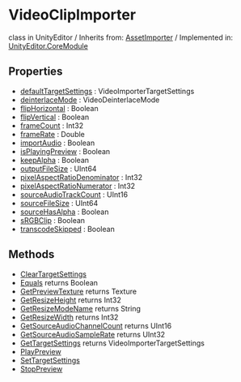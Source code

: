 # VideoClipImporter
class in UnityEditor
 / Inherits from: <a href="https://docs.unity3d.com/6000.2/Documentation/ScriptReference/AssetImporter.html">AssetImporter</a> / Implemented in: <a href="https://docs.unity3d.com/6000.2/Documentation/ScriptReference/UnityEditor.CoreModule.html">UnityEditor.CoreModule</a>

## Properties
- <a href="https://docs.unity3d.com/6000.2/Documentation/ScriptReference/VideoClipImporter-defaultTargetSettings.html">defaultTargetSettings</a> : VideoImporterTargetSettings
- <a href="https://docs.unity3d.com/6000.2/Documentation/ScriptReference/VideoClipImporter-deinterlaceMode.html">deinterlaceMode</a> : VideoDeinterlaceMode
- <a href="https://docs.unity3d.com/6000.2/Documentation/ScriptReference/VideoClipImporter-flipHorizontal.html">flipHorizontal</a> : Boolean
- <a href="https://docs.unity3d.com/6000.2/Documentation/ScriptReference/VideoClipImporter-flipVertical.html">flipVertical</a> : Boolean
- <a href="https://docs.unity3d.com/6000.2/Documentation/ScriptReference/VideoClipImporter-frameCount.html">frameCount</a> : Int32
- <a href="https://docs.unity3d.com/6000.2/Documentation/ScriptReference/VideoClipImporter-frameRate.html">frameRate</a> : Double
- <a href="https://docs.unity3d.com/6000.2/Documentation/ScriptReference/VideoClipImporter-importAudio.html">importAudio</a> : Boolean
- <a href="https://docs.unity3d.com/6000.2/Documentation/ScriptReference/VideoClipImporter-isPlayingPreview.html">isPlayingPreview</a> : Boolean
- <a href="https://docs.unity3d.com/6000.2/Documentation/ScriptReference/VideoClipImporter-keepAlpha.html">keepAlpha</a> : Boolean
- <a href="https://docs.unity3d.com/6000.2/Documentation/ScriptReference/VideoClipImporter-outputFileSize.html">outputFileSize</a> : UInt64
- <a href="https://docs.unity3d.com/6000.2/Documentation/ScriptReference/VideoClipImporter-pixelAspectRatioDenominator.html">pixelAspectRatioDenominator</a> : Int32
- <a href="https://docs.unity3d.com/6000.2/Documentation/ScriptReference/VideoClipImporter-pixelAspectRatioNumerator.html">pixelAspectRatioNumerator</a> : Int32
- <a href="https://docs.unity3d.com/6000.2/Documentation/ScriptReference/VideoClipImporter-sourceAudioTrackCount.html">sourceAudioTrackCount</a> : UInt16
- <a href="https://docs.unity3d.com/6000.2/Documentation/ScriptReference/VideoClipImporter-sourceFileSize.html">sourceFileSize</a> : UInt64
- <a href="https://docs.unity3d.com/6000.2/Documentation/ScriptReference/VideoClipImporter-sourceHasAlpha.html">sourceHasAlpha</a> : Boolean
- <a href="https://docs.unity3d.com/6000.2/Documentation/ScriptReference/VideoClipImporter-sRGBClip.html">sRGBClip</a> : Boolean
- <a href="https://docs.unity3d.com/6000.2/Documentation/ScriptReference/VideoClipImporter-transcodeSkipped.html">transcodeSkipped</a> : Boolean

## Methods
- <a href="https://docs.unity3d.com/6000.2/Documentation/ScriptReference/VideoClipImporter.ClearTargetSettings.html">ClearTargetSettings</a>
- <a href="https://docs.unity3d.com/6000.2/Documentation/ScriptReference/VideoClipImporter.Equals.html">Equals</a> returns Boolean
- <a href="https://docs.unity3d.com/6000.2/Documentation/ScriptReference/VideoClipImporter.GetPreviewTexture.html">GetPreviewTexture</a> returns Texture
- <a href="https://docs.unity3d.com/6000.2/Documentation/ScriptReference/VideoClipImporter.GetResizeHeight.html">GetResizeHeight</a> returns Int32
- <a href="https://docs.unity3d.com/6000.2/Documentation/ScriptReference/VideoClipImporter.GetResizeModeName.html">GetResizeModeName</a> returns String
- <a href="https://docs.unity3d.com/6000.2/Documentation/ScriptReference/VideoClipImporter.GetResizeWidth.html">GetResizeWidth</a> returns Int32
- <a href="https://docs.unity3d.com/6000.2/Documentation/ScriptReference/VideoClipImporter.GetSourceAudioChannelCount.html">GetSourceAudioChannelCount</a> returns UInt16
- <a href="https://docs.unity3d.com/6000.2/Documentation/ScriptReference/VideoClipImporter.GetSourceAudioSampleRate.html">GetSourceAudioSampleRate</a> returns UInt32
- <a href="https://docs.unity3d.com/6000.2/Documentation/ScriptReference/VideoClipImporter.GetTargetSettings.html">GetTargetSettings</a> returns VideoImporterTargetSettings
- <a href="https://docs.unity3d.com/6000.2/Documentation/ScriptReference/VideoClipImporter.PlayPreview.html">PlayPreview</a>
- <a href="https://docs.unity3d.com/6000.2/Documentation/ScriptReference/VideoClipImporter.SetTargetSettings.html">SetTargetSettings</a>
- <a href="https://docs.unity3d.com/6000.2/Documentation/ScriptReference/VideoClipImporter.StopPreview.html">StopPreview</a>
